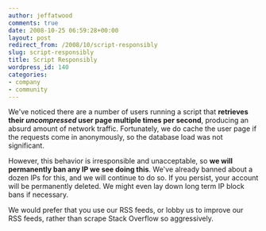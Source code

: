 ```yaml
---
author: jeffatwood
comments: true
date: 2008-10-25 06:59:28+00:00
layout: post
redirect_from: /2008/10/script-responsibly
slug: script-responsibly
title: Script Responsibly
wordpress_id: 140
categories:
- company
- community
---
```



We've noticed there are a number of users running a script that **retrieves their _uncompressed_ user page multiple times per second**, producing an absurd amount of network traffic. Fortunately, we do cache the user page if the requests come in anonymously, so the database load was not significant.



However, this behavior is irresponsible and unacceptable, so **we will permanently ban any IP we see doing this**. We've already banned about a dozen IPs for this, and we will continue to do so. If you persist, your account will be permanently deleted. We might even lay down long term IP block bans if necessary.



We would prefer that you use our RSS feeds, or lobby us to improve our RSS feeds, rather than scrape Stack Overflow so aggressively.


